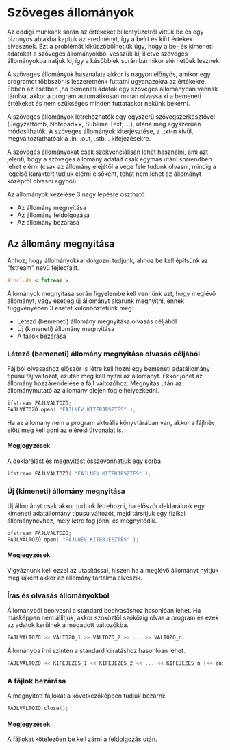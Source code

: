 # Szöveges állományok

Az eddigi munkánk során az értékeket billentyűzetről vittük be és egy bizonyos ablakba kaptuk az eredményt, így a beírt és kiírt értékek elvesznek. Ezt a problémát kiküszöbölhetjük úgy, hogy a be- és kimeneti adatokat a szöveges állományokból vesszük ki, illetve szöveges állományokba íratjuk ki, így a későbbiek során bármikor elérhetőek lesznek.

A szöveges állományok használata akkor is nagyon előnyös, amikor egy programot többször is leszeretnénk futtatni ugyanazokra az értékekre. Ebben az esetben ,ha bemeneti adatok egy szöveges állományban vannak tárolva, akkor a program automatikusan onnan olvassa ki a bemeneti értékeket és nem szükséges minden futtatáskor nekünk bekérni.

A szöveges állományok létrehozhatók egy egyszerű szövegszerkesztővel \(Jegyzettömb, Notepad++, Sublime Text, ...\), utána meg egyszerűen módosíthatók. A szöveges állományok kiterjesztése, a .txt-n kívül, megváltoztathatóak a .in, .out, .stb... kifejezésekre.

A szöveges állományokat csak szekvenciálisan lehet használni, ami azt jelenti, hogy a szöveges állomány adatait csak egymás utáni sorrendben lehet elérni \(csak az állomány elejétől a vége fele tudunk olvasni, mindig a legelső karaktert tudjuk elérni elsőként, tehát nem lehet az állományt középről olvasni egyből\).

Az állományok kezelése 3 nagy lépésre osztható:

* Az állomány megnyitása
* Az állomány feldolgozása
* Az állomány bezárása

## Az állomány megnyitása

Ahhoz, hogy állományokkal dolgozni tudjunk, ahhoz be kell építsünk az "fstream" nevű fejlécfájlt.

```cpp
#include < fstream >
```

Állományok megnyitása során figyelembe kell vennünk azt, hogy meglévő állományt, vagy esetleg új állományt akarunk megnyitni, ennek függvényében 3 esetet különböztetünk meg:

* Létező \(bemeneti\) állomány megnyitása olvasás céljából
* Új \(kimeneti\) állomány megnyitása
* A fájlok bezárása

### Létező \(bemeneti\) állomány megnyitása olvasás céljából

Fájlból olvasáshoz először is létre kell hozni egy bemeneti adatállomány típusú fájlváltozót, ezután meg kell nyitni az állományt. Ekkor jöhet az állomány hozzárendelése a fájl változóhoz. Megnyitás után az állománymutató az állomány elején fog elhelyezkedni.

```cpp
ifstream FÁJLVÁLTOZÓ;
FÁJLVÁTOZÓ.open( "FÁJLNÉV.KITERJESZTÉS" );
```

Ha az állomány nem a program aktuális könyvtárában van, akkor a fájlnév előtt meg kell adni az elérési útvonalat is.

#### Megjegyzések

A deklarálást és megnyitást összevonhatjuk egy sorba.

```cpp
ifstream FÁJLVÁLTOZÓ( "FÁJLNÉV.KITERJESZTÉS" );
```

### Új \(kimeneti\) állomány megnyitása

Új állományt csak akkor tudunk létrehozni, ha először deklarálunk egy kimeneti adatállomány típusú változót, majd társítjuk egy fizikai állománynévhez, mely létre fog jönni és megnyitódik.

```cpp
ofstream FÁJLVÁLTOZÓ;
FÁJLVÁLTOZÓ.open( "FÁJLNÉV.KITERJESZTÉS" );
```

#### Megjegyzések

Vigyáznunk kell ezzel az utasítással, hiszen ha a meglévő állományt nyitjuk meg újként akkor az állomány tartalma elveszik.

### Írás és olvasás állományokból

Állományból beolvasni a standard beolvasáshoz hasonlóan lehet. Ha másképpen nem állítjuk, akkor szóköztől szóközig olvas a program és ezek az adatok kerülnek a megadott változókba.

```cpp
FÁJLVÁLTOZÓ >> VÁLTOZÓ_1 >> VÁLTOZÓ_2 >> ... >> VÁLTOZÓ_n;
```

Állományba írni szintén a standard kiíratáshoz hasonlóan lehet.

```cpp
FÁJLVÁLTOZÓ << KIFEJEZÉS_1 << KIFEJEZÉS_2 << ... << KIFEJEZÉS_n (<< endl);
```

### A fájlok bezárása

A megnyitott fájlokat a következőképpen tudjuk bezárni:

```cpp
FÁJLVÁLTOZÓ.close();
```

#### Megjegyzések

A fájlokat kötelezően be kell zárni a feldolgozás után.

